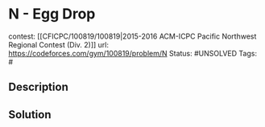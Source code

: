 # N - Egg Drop

contest: [[CFICPC/100819/100819|2015-2016 ACM-ICPC Pacific Northwest Regional Contest (Div. 2)]]
url: https://codeforces.com/gym/100819/problem/N
Status: #UNSOLVED
Tags: #

## Description

## Solution

